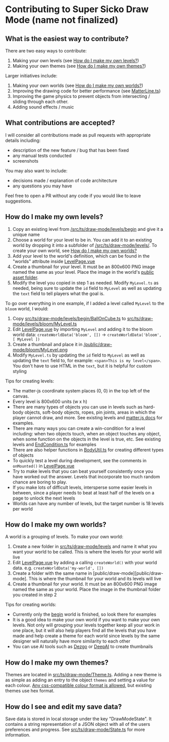 # Contributing to Super Sicko Draw Mode (name not finalized)

## What is the easiest way to contribute?

There are two easy ways to contribute:
1. Making your own levels (see [How do I make my own levels?](#how-do-i-make-my-own-levels))
2. Making your own themes (see [How do I make my own themes?](#how-do-i-make-my-own-themes))

Larger initiatives include:
1. Making your own worlds (see [How do I make my own worlds?](#how-do-i-make-my-own-worlds))
2. Improving the drawing code for better performance (see [MatterLine.ts](src/ts/draw-mode/MatterLine.ts))
3. Improving the game physics to prevent objects from intersecting / sliding through each other.
4. Adding sound effects / music

## What contributions are accepted?

I will consider all contributions made as pull requests with appropriate details including:
- description of the new feature / bug that has been fixed
- any manual tests conducted
- screenshots

You may also want to include:
- decisions made / explanation of code architecture
- any questions you may have

Feel free to open a PR without any code if you would like to leave suggestions.

## How do I make my own levels?

1. Copy an existing level from [/src/ts/draw-mode/levels/begin](./src/ts/draw-mode/levels/begin) and give it a unique name
2. Choose a world for your level to be in. You can add it to an existing world by dropping it into a subfolder of [/src/ts/draw-mode/levels/](./src/ts/draw-mode/levels/). To create your own world, see [How do I make my own worlds?](#how-do-i-make-my-own-worlds)
3. Add your level to the world's definition, which can be found in the "worlds" attribute inside [LevelPage.vue](src/components/draw-mode/LevelPage.vue)
4. Create a thumbnail for your level. It must be an 800x600 PNG image named the same as your level. Place the image in the world's [public asset folder](public/draw-mode/).
5. Modify the level you copied in step 1 as needed. Modify `MyLevel.ts` as needed, being sure to update the `id` field to `MyLevel` as well as updating the `text` field to tell players what the goal is.

To go over everything in one example, if I added a level called `MyLevel` to the `bloom` world, I would:
1. Copy [src/ts/draw-mode/levels/begin/BallOnCube.ts](src/ts/draw-mode/levels/begin/BallOnCube.ts) to [src/ts/draw-mode/levels/bloom/MyLevel.ts](src/ts/draw-mode/levels/bloom/MyLevel.ts)
2. Edit [LevelPage.vue](src/components/draw-mode/LevelPage.vue) by importing `MyLevel` and adding it to the bloom world data: `createWorldData('bloom', [])` -> `createWorldData('bloom', [ MyLevel ])`
3. Create a thumbnail and place it in [/public/draw-mode/bloom/MyLevel.png](/public/draw-mode/bloom/MyLevel.png)
4. Modify `MyLevel.ts` by updating the `id` field to `MyLevel` as well as updating the `text` field to, for example: `<span>This is my level</span>`. You don't have to use HTML in the `text`, but it is helpful for custom styling

Tips for creating levels:
- The matter-js coordinate system places (0, 0) in the top left of the canvas.
- Every level is 800x600 units (w x h)
- There are many types of objects you can use in levels such as hard-body objects, soft-body objects, ropes, pin joints, areas in which the player cannot draw, and more. See existing levels and [matter.js docs](https://brm.io/matter-js/) for examples.
- There are many ways you can create a win-condition for a level including: when two objects touch, when an object touches any object, when some function on the objects in the level is true, etc. See existing levels and [EndCondition.ts](src/ts/draw-mode/EndCondition.ts) for examples
- There are also helper functions in [BodyUtil.ts](src/ts/draw-mode/BodyUtil.ts) for creating different types of objects
- To quickly test a level during development, see the comments in `onMounted()` in [LevelPage.vue](src/components/draw-mode/LevelPage.vue)
- Try to make levels that you can beat yourself consistently once you have worked out the answer. Levels that incorporate too much random chance are boring to play.
- If you make lots of difficult levels, intersperse some easier levels in between, since a player needs to beat at least half of the levels on a page to unlock the next levels
- Worlds can have any number of levels, but the target number is 18 levels per world

## How do I make my own worlds?

A world is a grouping of levels. To make your own world:
1. Create a new folder in [src/ts/draw-mode/levels](src/ts/draw-mode/levels) and name it what you want your world to be called. This is where the levels for your world will live
2. Edit [LevelPage.vue](src/components/draw-mode/LevelPage.vue) by adding a calling `createWorld()` with your world data. e.g. `createWorldData('my-world', [])`
3. Create a folder with the same name in [public/draw-mode][public/draw-mode]. This is where the thumbnail for your world and its levels will live
4. Create a thumbnail for your world. It must be an 800x600 PNG image named the same as your world. Place the image in the thumbnail folder you created in step 2

Tips for creating worlds:
- Currently only the [begin](src/ts/draw-mode/levels/begin) world is finished, so look there for examples
- It is a good idea to make your own world if you want to make your own levels. Not only will grouping your levels together keep all your work in one place, but it will also help players find all the levels that you have made and help create a theme for each world since levels by the same designer will naturally have more similarity to each other
- You can use AI tools such as [Dezgo](https://dezgo.com/) or [DeepAI](https://deepai.org/machine-learning-model/text2img) to create thumbnails

## How do I make my own themes?

Themes are located in [src/ts/draw-mode/Theme.ts](src/ts/draw-mode/Theme.ts). Adding a new theme is as simple as adding an entry to the object `themes` and setting a value for each colour. [Any css-compatible colour format is allowed](https://brm.io/matter-js/docs/classes/Body.html#property_render.fillStyle), but existing themes use hex format.

## How do I see and edit my save data?

Save data is stored in local storage under the key "DrawModeState". It contains a string representation of a JSON object with all of the users preferences and progress. See [src/ts/draw-mode/State.ts](src/ts/draw-mode/State.ts) for more information.
